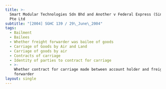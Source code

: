 ```yaml
---
title: >-
  Smart Modular Technologies Sdn Bhd and Another v Federal Express (Singapore)
  Pte Ltd
subtitle: "[2004] SGHC 139 / 29\_June\_2004"
tags:
  - Bailment
  - Bailees
  - Whether freight forwarder was bailee of goods
  - Carriage of Goods by Air and Land
  - Carriage of goods by air
  - Contracts of carriage
  - Identity of parties to contract for carriage
  - >-
    Whether contract for carriage made between account holder and freight
    forwarder
layout: single
---
```


